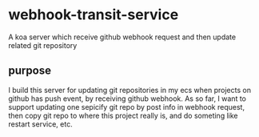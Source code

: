 # webhook-transit-service
A koa server which receive github webhook request and then update related git repository

## purpose
I build this server for updating git repositories in my ecs when projects on github has push event, by receiving github webhook. As so far, I want to support updating one sepicify git repo by post info in webhook request, then copy git repo to where this project really is, and do someting like restart service, etc.
